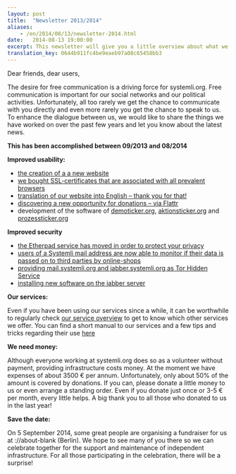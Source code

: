 ```yaml
---
layout: post
title:  "Newsletter 2013/2014"
aliases:
    - /en/2014/08/13/newsletter-2014.html
date:   2014-08-13 19:00:00
excerpt: This newsletter will give you a little overview about what we have done in the last one and a half years, to improve our services.
translation_key: 0644b911fc4be9eaeb97a08c65458bb3
---
```

Dear friends, dear users,

The desire for free communication is a driving force for systemli.org. Free communication is important for our social networks and our political activities. 
Unfortunately, all too rarely we get the chance to communicate with you directly and even more rarely you get the chance to speak to us.
To enhance the dialogue between us, we would like to share the things we have worked on over the past few years and let you know about the latest news.

**This has been accomplished between 09/2013 and 08/2014**

**Improved usability:**

- [the creation of a a new website](https://systemli.org/en/index.html)
- [we bought SSL-certificates that are associated with all prevalent browsers](https://www.systemli.org/en/2014/03/31/change-of-SSL-certs.html)
- [translation of our website into English – thank you for that!](https://systemli.org/en/index.html)
- [discovering a new opportunity for donations – via Flattr](https://www.systemli.org/en/support-us.html)
- development of the software of [demoticker.org](http://www.demoticker.org), [aktionsticker.org](http://www.aktionsticker.org) and [prozessticker.org](http://www.prozessticker.org)

**Improved security**

- [the Etherpad service has moved in order to protect your privacy](https://www.systemli.org/en/2013/12/21/Maintenance-work-on-our-Etherpad-service.html)
- [users of a Systemli mail address are now able to monitor if their data is passed on to third parties by online-shops](https://www.systemli.org/en/2014/06/29/monitor-your-user-data.html)
- [providing mail.systemli.org and jabber.systemli.org as Tor Hidden Service](https://www.systemli.org/en/2014/07/14/mail-and-jabber-as-torhiddenservice.html)
- [installing new software on the jabber server](https://www.systemli.org/en/2014/01/21/Reconfiguration-of-the-Jabber-server.html)

**Our services:**

Even if you have been using our services since a while, it can be worthwhile to regularly check [our service overview](https://www.systemli.org/en/service/index.html) to get to know which other services we offer.
You can find a short manual to our services and a few tips and tricks regarding their use [here](https://www.systemli.org/en/welcome.html)

**We need money:**

Although everyone working at systemli.org does so as a volunteer without payment, providing infrastructure costs money. At the moment we have expenses of about 3500 € per annum. Unfortunately, only about 50% of the amount is covered by donations. 
If you can, please donate a little money to us or even arrange a standing order. Even if you donate just once or 3-5 € per month, every little helps.
A big thank you to all those who donated to us in the last year!


**Save the date:**

On 5 September 2014, some great people are organising a fundraiser for us at ://about-blank (Berlin). We hope to see many of you there so we can celebrate together for the support and maintenance of independent infrastructure. For all those participating in the celebration, there will be a surprise!

